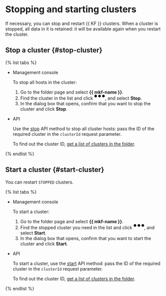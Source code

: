 # Stopping and starting clusters

If necessary, you can stop and restart {{ KF }} clusters. When a cluster is stopped, all data in it is retained: it will be available again when you restart the cluster.

## Stop a cluster {#stop-cluster}

{% list tabs %}

- Management console

  To stop all hosts in the cluster:
  1. Go to the folder page and select **{{ mkf-name }}**.
  1. Find the cluster in the list and click ![options](../../_assets/horizontal-ellipsis.svg), and select **Stop**.
  1. In the dialog box that opens, confirm that you want to stop the cluster and click **Stop**.


- API

  Use the [stop](../api-ref/Cluster/stop.md) API method to stop all cluster hosts: pass the ID of the required cluster in the `clusterId` request parameter.

  To find out the cluster ID, [get a list of clusters in the folder](cluster-list.md#list-clusters).


{% endlist %}

## Start a cluster {#start-cluster}

You can restart `STOPPED` clusters.

{% list tabs %}

- Management console

  To start a cluster:
  1. Go to the folder page and select **{{ mkf-name }}**.
  1. Find the stopped cluster you need in the list and click ![options](../../_assets/horizontal-ellipsis.svg), and select **Start**.
  1. In the dialog box that opens, confirm that you want to start the cluster and click **Start**.


- API

  To start a cluster, use the [start](../api-ref/Cluster/start.md) API method: pass the ID of the required cluster in the `clusterId` request parameter.

  To find out the cluster ID, [get a list of clusters in the folder](cluster-list.md#list-clusters).


{% endlist %}
